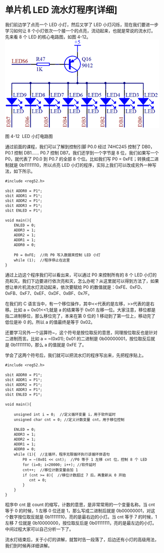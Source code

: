 # 单片机 LED 流水灯程序[详细]

我们前边学了点亮一个 LED 小灯，然后又学了 LED 小灯闪烁，现在我们要进一步学习如何让 8 个小灯依次一个接一个的点亮，流动起来，也就是常说的流水灯。先来看 8 个 LED 的核心电路图，如图 4-12。![图 4-12  LED 小灯电路图](img/e5d1aa4479fa6d6cfe96061e12498ace.jpg)

图 4-12  LED 小灯电路图

通过前面的课程，我们可以了解到控制引脚 P0.0 经过 74HC245 控制了 DB0，P0.1 控制 DB1...... P0.7 控制 DB7。我们还学到一个字节是 8 位，我们如果写一个 P0，就代表了 P0.0 到 P0.7 的全部 8 个位。比如我们写 P0 = 0xFE；转换成二进制就是 0b11111110，所以点亮 LED 小灯的程序，实际上我们可以改成另外一种写法，如下所示。

```
#include <reg52.h>

sbit ADDR0 = P1⁰;
sbit ADDR1 = P1¹;
sbit ADDR2 = P1²;
sbit ADDR3 = P1³;
sbit ENLED = P1⁴;

void main(){
    ENLED = 0;
    ADDR3 = 1;
    ADDR2 = 1;
    ADDR1 = 1;
    ADDR0 = 0;

    P0 = 0xFE;  //向 P0 写入数据来控制 LED 小灯
    while (1);  //程序停止在这里
}
```

通过上边这个程序我们可以看出来，可以通过 P0 来控制所有的 8 个 LED 小灯的亮和灭。我们下边要进行依次亮和灭，怎么办呢？从这里就可以得到方法了，如果想让单片机流水灯流动起来，依次要赋给 P0 的数值就是：0xFE、0xFD、0xFB、0xF7、0xEF、0xDF、0xBF、0x7F。

在我们的 C 语言当中，有一个移位操作，其中<<代表的是左移，>>代表的是右移。比如 a = 0x01<<1;就是 a 的结果等于 0x01 左移一位。大家注意，移位都是指二进制移位，那么移位完了，本来在第 0 位的 1 移动到了第一位上，移动完了低位是补 0 的。所以 a 的值最终是等于 0x02。

还要学习另外一个运算符~，这个符号是按位取反的意思，同理按位取反也是针对二进制而言。比如 a = ~(0x01); 0x01 的二进制是 0b00000001，按位取反后就是 0b11111110，那么 a 的值就是 0xFE 了。

学会了这两个符号后，我们就可以把流水灯的程序写出来，先把程序贴上。

```
#include <reg52.h>

sbit ADDR0 = P1⁰;
sbit ADDR1 = P1¹;
sbit ADDR2 = P1²;
sbit ADDR3 = P1³;
sbit ENLED = P1⁴;

void main(){

    unsigned int i = 0;  //定义循环变量 i，用于软件延时
    unsigned char cnt = 0; //定义计数变量 cnt，用于移位控制

    ENLED = 0;
    ADDR3 = 1;
    ADDR2 = 1;
    ADDR1 = 1;
    ADDR0 = 0;
    while (1){  //主循环，程序无限循环执行该循环体语句
        P0 = ~(0x01 << cnt);  //P0 等于 1 左移 cnt 位，控制 8 个 LED
        for (i=0; i<20000; i++); //软件延时
        cnt++;  //移位计数变量自加 1
        if (cnt >= 8){  //移位计数超过 7 后，再重新从 0 开始
           cnt = 0;
        }
    }
}
```

程序中 cnt 是 count 的缩写，计数的意思，是非常常用的一个变量名称。当 cnt 等于 0 的时候，1 左移 0 位还是 1，那么写成二进制后就是 0b00000001，对这个数字按位取反就是 0b11111110，亮的是最右边的小灯。当 cnt 等于 7 的时候，1 左移 7 位就是 0b10000000，按位取反后是 0b01111111，亮的是最左边的小灯。中间过程大家可以自己分析一下了。

流水灯结束后，关于小灯的讲解，就暂时告一段落了，后边还有小灯的高级用法，我们到时候再详细讲解。